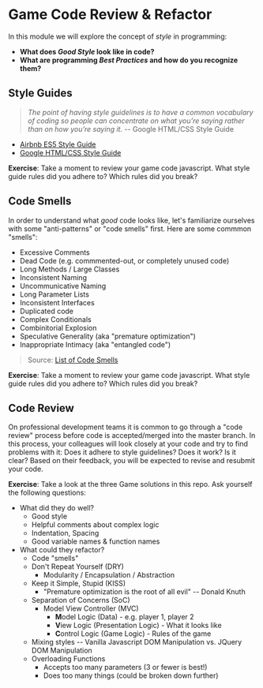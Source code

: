 # Game Code Review & Refactor

In this module we will explore the concept of _style_ in programming:
* **What does _Good Style_ look like in code?**
* **What are programming _Best Practices_ and how do you recognize them?**

## Style Guides

> _The point of having style guidelines is to have a common vocabulary of coding so people can concentrate on what you’re saying rather than on how you’re saying it._ -- Google HTML/CSS Style Guide

* [Airbnb ES5 Style Guide](https://github.com/airbnb/javascript/tree/master/es5)
* [Google HTML/CSS Style Guide](https://google.github.io/styleguide/htmlcssguide.xml)

**Exercise**: Take a moment to review your game code javascript. What style guide rules did you adhere to? Which rules did you break?


## Code Smells
In order to understand what _good_ code looks like, let's familiarize ourselves with some "anti-patterns" or "code smells" first. Here are some commmon "smells":

* Excessive Comments
* Dead Code (e.g. commmented-out, or completely unused code)
* Long Methods / Large Classes
* Inconsistent Naming
* Uncommunicative Naming
* Long Parameter Lists
* Inconsistent Interfaces
* Duplicated code
* Complex Conditionals
* Combinitorial Explosion
* Speculative Generality (aka "premature optimization")
* Inappropriate Intimacy (aka "entangled code")

> Source: [List of Code Smells](https://blog.codinghorror.com/code-smells/)

**Exercise**: Take a moment to review your game code javascript. What style guide rules did you adhere to? Which rules did you break?

## Code Review
On professional development teams it is common to go through a "code review" process before code is accepted/merged into the master branch. In this process, your colleagues will look closely at your code and try to find problems with it: Does it adhere to style guidelines? Does it work? Is it clear? Based on their feedback, you will be expected to revise and resubmit your code.

**Exercise**: Take a look at the three Game solutions in this repo. Ask yourself the following questions:

- What did they do well?
    + Good style
    + Helpful comments about complex logic
    + Indentation, Spacing
    + Good variable names & function names
- What could they refactor?
    - Code "smells"
    - Don't Repeat Yourself (DRY)
        + Modularity / Encapsulation / Abstraction
    - Keep it Simple, Stupid (KISS)
        + "Premature optimization is the root of all evil" -- Donald Knuth
    - Separation of Concerns (SoC)
        + Model View Controller (MVC)
            + **M**odel Logic (Data) - e.g. player 1, player 2
            + **V**iew Logic (Presentation Logic) - What it looks like
            + **C**ontrol Logic (Game Logic) - Rules of the game
    - Mixing styles -- Vanilla Javascript DOM Manipulation vs. JQuery DOM Manipulation
    - Overloading Functions
        + Accepts too many parameters (3 or fewer is best!)
        + Does too many things (could be broken down further)
